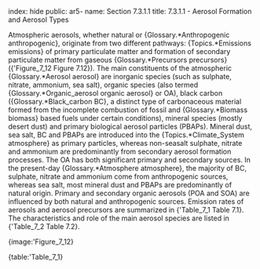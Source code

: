 index: hide
public: ar5-
name: Section 7.3.1.1
title: 7.3.1.1 - Aerosol Formation and Aerosol Types

Atmospheric aerosols, whether natural or {Glossary.*Anthropogenic anthropogenic}, originate from two different pathways: {Topics.*Emissions emissions} of primary particulate matter and formation of secondary particulate matter from gaseous {Glossary.*Precursors precursors} ({'Figure_7_12 Figure 7.12}). The main constituents of the atmospheric {Glossary.*Aerosol aerosol} are inorganic species (such as sulphate, nitrate, ammonium, sea salt), organic species (also termed {Glossary.*Organic_aerosol organic aerosol} or OA), black carbon ({Glossary.*Black_carbon BC}, a distinct type of carbonaceous material formed from the incomplete combustion of fossil and {Glossary.*Biomass biomass} based fuels under certain conditions), mineral species (mostly desert dust) and primary biological aerosol particles (PBAPs). Mineral dust, sea salt, BC and PBAPs are introduced into the {Topics.*Climate_System atmosphere} as primary particles, whereas non-seasalt sulphate, nitrate and ammonium are predominantly from secondary aerosol formation processes. The OA has both significant primary and secondary sources. In the present-day {Glossary.*Atmosphere atmosphere}, the majority of BC, sulphate, nitrate and ammonium come from anthropogenic sources, whereas sea salt, most mineral dust and PBAPs are predominantly of natural origin. Primary and secondary organic aerosols (POA and SOA) are influenced by both natural and anthropogenic sources. Emission rates of aerosols and aerosol precursors are summarized in {'Table_7_1 Table 7.1}. The characteristics and role of the main aerosol species are listed in {'Table_7_2 Table 7.2}.

{image:'Figure_7_12}

{table:'Table_7_1}

